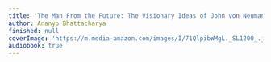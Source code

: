 ```yaml
---
title: 'The Man From the Future: The Visionary Ideas of John von Neumann'
author: Ananyo Bhattacharya
finished: null
coverImage: 'https://m.media-amazon.com/images/I/71QlpibWMgL._SL1200_.jpg'
audiobook: true
---
```

